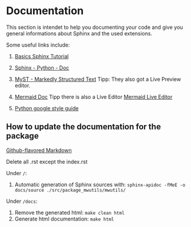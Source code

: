 # Documentation

This section is intendet to help you documenting your code and give you general informations about Sphinx and the used extensions.

Some useful links include:
1. [Basics Sphinx Tutorial](https://towardsdatascience.com/documenting-python-code-with-sphinx-554e1d6c4f6d)

1. [Sphinx - Python - Doc](https://www.sphinx-doc.org/en/master/index.html)

1. [MyST - Markedly Structured Text](https://myst-parser.readthedocs.io/en/latest/index.html) Tipp: They also got a Live Preview editor.

1. [Mermaid Doc](https://mermaid.js.org/intro/) Tipp there is also a Live Editor [Mermaid Live Editor](https://mermaid.live/edit)

1. [Python google style guide](https://google.github.io/styleguide/pyguide.html)

## How to update the documentation for the package

[Github-flavored Markdown](https://guides.github.com/features/mastering-markdown/)

Delete all .rst except the index.rst

Under `/`:

1. Automatic generation of Sphinx sources with: `sphinx-apidoc -fMeE -o docs/source ./src/package_mwutils/mwutils/`


Under `/docs`:

1. Remove the generated html: `make clean html`
1. Generate html documentation: `make html`

